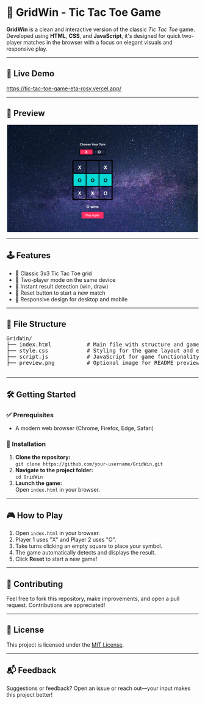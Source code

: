 <!DOCTYPE html>
<html lang="en">
<head>
  <meta charset="UTF-8">
  <meta name="viewport" content="width=device-width, initial-scale=1">
</head>
<body>

  <h1>🎯 GridWin - Tic Tac Toe Game</h1>

  <p><strong>GridWin</strong> is a clean and interactive version of the classic <em>Tic Tac Toe</em> game. Developed using <strong>HTML</strong>, <strong>CSS</strong>, and <strong>JavaScript</strong>, it's designed for quick two-player matches in the browser with a focus on elegant visuals and responsive play.</p>

  <hr>

  <h2>🚀 Live Demo</h2>
  <p><a href="https://tic-tac-toe-game-eta-rosy.vercel.app/" target="_blank">https://tic-tac-toe-game-eta-rosy.vercel.app/</a></p>

  <hr>

  <h2>📸 Preview</h2>
  <p align="center">
    <img src="preview.png" alt="GridWin Screenshot" width="500">
  </p>

  <hr>

  <h2>🕹️ Features</h2>
  <ul>
    <li>🧩 Classic 3x3 Tic Tac Toe grid</li>
    <li>🙌 Two-player mode on the same device</li>
    <li>🎉 Instant result detection (win, draw)</li>
    <li>🔁 Reset button to start a new match</li>
    <li>📱 Responsive design for desktop and mobile</li>
  </ul>

  <hr>

  <h2>📂 File Structure</h2>
  <pre>
GridWin/
├── index.html           # Main file with structure and game logic
├── style.css            # Styling for the game layout and elements
├── script.js            # JavaScript for game functionality
├── preview.png          # Optional image for README preview
  </pre>

  <hr>

  <h2>🛠️ Getting Started</h2>

  <h3>✅ Prerequisites</h3>
  <ul>
    <li>A modern web browser (Chrome, Firefox, Edge, Safari)</li>
  </ul>

  <h3>💾 Installation</h3>
  <ol>
    <li><strong>Clone the repository:</strong><br>
      <code>git clone https://github.com/your-username/GridWin.git</code>
    </li>
    <li><strong>Navigate to the project folder:</strong><br>
      <code>cd GridWin</code>
    </li>
    <li><strong>Launch the game:</strong><br>
      Open <code>index.html</code> in your browser.
    </li>
  </ol>

  <hr>

  <h2>🎮 How to Play</h2>
  <ol>
    <li>Open <code>index.html</code> in your browser.</li>
    <li>Player 1 uses "X" and Player 2 uses "O".</li>
    <li>Take turns clicking an empty square to place your symbol.</li>
    <li>The game automatically detects and displays the result.</li>
    <li>Click <strong>Reset</strong> to start a new game!</li>
  </ol>

  <hr>

  <h2>🤝 Contributing</h2>
  <p>Feel free to fork this repository, make improvements, and open a pull request. Contributions are appreciated!</p>

  <hr>

  <h2>📜 License</h2>
  <p>This project is licensed under the <a href="https://opensource.org/licenses/MIT" target="_blank">MIT License</a>.</p>

  <hr>

  <h2>📬 Feedback</h2>
  <p>Suggestions or feedback? Open an issue or reach out—your input makes this project better!</p>

</body>
</html>


